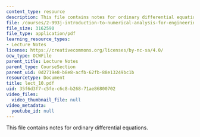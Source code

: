 ```yaml
---
content_type: resource
description: This file contains notes for ordinary differential equations.
file: /courses/2-993j-introduction-to-numerical-analysis-for-engineering-13-002j-spring-2005/35f6d3f7c5fec6c8b26871ae86800702_lect_10.pdf
file_size: 3162590
file_type: application/pdf
learning_resource_types:
- Lecture Notes
license: https://creativecommons.org/licenses/by-nc-sa/4.0/
ocw_type: OCWFile
parent_title: Lecture Notes
parent_type: CourseSection
parent_uid: 0d2719e8-b8e8-acfb-62fb-88e13249bc1b
resourcetype: Document
title: lect_10.pdf
uid: 35f6d3f7-c5fe-c6c8-b268-71ae86800702
video_files:
  video_thumbnail_file: null
video_metadata:
  youtube_id: null
---
```

This file contains notes for ordinary differential equations.